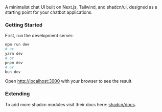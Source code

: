 A minimalist chat UI built on Next.js, Tailwind, and shadcn/ui, designed as a starting point for your chatbot applications.

### Getting Started

First, run the development server:

```bash
npm run dev
# or
yarn dev
# or
pnpm dev
# or
bun dev
```

Open [http://localhost:3000](http://localhost:3000) with your browser to see the result.

### Extending

To add more shadcn modules visit their docs here: [shadcn/docs](https://ui.shadcn.com/docs).
